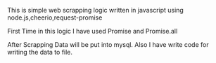 This is simple web scrapping logic written in javascript using node.js,cheerio,request-promise

First Time in this logic I have used Promise and Promise.all

After Scrapping Data will be put into mysql. Also I have write code for writing the data to file.


